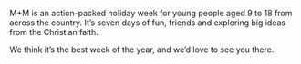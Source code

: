 ---
---
M+M is an action-packed holiday week for young people aged 9 to 18 from across the country. It’s seven days of fun, friends and exploring big ideas from the Christian faith.

We think it’s the best week of the year, and we’d love to see you there.
